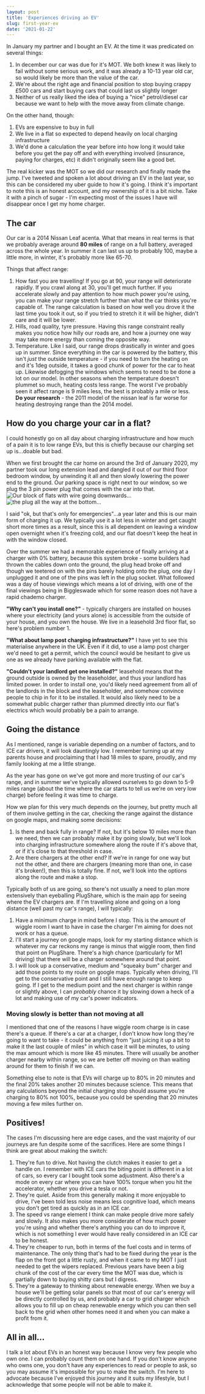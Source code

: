 ```yaml
---
layout: post
title: 'Experiences driving an EV'
slug: first-year-ev
date: '2021-01-22'
---
```

In January my partner and I bought an EV. At the time it was predicated on several things:

1. In december our car was due for it's MOT. We both knew it was likely to fail without some serious work, and it was already a 10-13 year old car, so would likely be more than the value of the car.
1. We're about the right age and financial position to stop buying crappy £500 cars and start buying cars that could last us slightly longer
1. Neither of us really liked the idea of buying a "nice" petrol/diesel car because we want to help with the move away from climate change.

On the other hand, though:
1. EVs are expensive to buy in full
1. We live in a flat so expected to depend heavily on local charging infrastructure
1. We'd done a calculation the year before into how long it would take before you get the pay off and with everything involved (insurance, paying for charges, etc) it didn't originally seem like a good bet.

The real kicker was the MOT so we did our research and finally made the jump. I've tweeted and spoken a lot about driving an EV in the last year, so this can be considered my uber guide to how it's going. I think it's important to note this is an honest account, and my ownership of it is a bit niche. Take it with a pinch of sugar - I'm expecting most of the issues I have will disappear once I get my home charger.

## The car
Our car is a 2014 Nissan Leaf acenta. What that means in real terms is that we probably average around **80 miles** of range on a full battery, averaged across the whole year. In summer it can last us up to probably 100, maybe a little more, in winter, it's probably more like 65-70. 

Things that affect range:
1. How fast you are travelling! If you go at 90, your range will deteriorate rapidly. If you crawl along at 30, you'll get much further. If you accelerate slowly and pay attention to how much power you're using, you can make your range stretch further than what the car thinks you're capable of. The range calculation is based on how well you drove it the last time you took it out, so if you tried to stretch it it will be higher, didn't care and it will be lower.
1. Hills, road quality, tyre pressure. Having this range constraint really makes you notice how hilly our roads are, and how a journey one way may take more energy than coming the opposite way.
1. Temperature. Like I said, our range drops drastically in winter and goes up in summer. Since everything in the car is powered by the battery, this isn't *just* the outside temperature - if you need to turn the heating on and it's 1deg outside, it takes a good chunk of power for the car to heat up. Likewise defogging the windows which seems to need to be done a lot on our model. In other seasons when the temperature doesn't plummet so much, heating costs less range. The worst I've probably seen it affect range is 9 miles less, the best is probably a mile or less. **Do your research** - the 2011 model of the nissan leaf is far worse for heating destroying range than the 2014 model.

## How do you charge your car in a flat?
I could honestly go on all day about charging infrastructure and how much of a pain it is to low range EVs, but this is chiefly because our charging set up is...doable but bad.

When we first brought the car home on around the 3rd of January 2020, my partner took our long extension lead and dangled it out of our third floor bedroom window, by unwinding it all and then slowly lowering the power end to the ground. Our parking space is right next to our window, so we plug the 3 pin power plug that comes with the car into that.
![Our block of flats with wire going downwards...](/images/building.jpg)
![the plug all the way at the bottom...](/images/plug.jpg)

I said "ok, but that's only for emergencies"...a year later and this is our main form of charging it up. We typically use it a lot less in winter and get caught short more times as a result, since this is all dependent on leaving a window open overnight when it's freezing cold, and our flat doesn't keep the heat in with the window closed.

Over the summer we had a memorable experience of finally arriving at a charger with 0% battery, because this system broke - some builders had thrown the cables down onto the ground, the plug head broke off and though we teetered on with the pins barely holding onto the plug, one day I unplugged it and one of the pins was left in the plug socket. What followed was a day of house viewings which means a lot of driving, with one of the final viewings being in Biggleswade which for some reason does not have a rapid chademo charger.

**"Why can't you install one?"** - typically chargers are installed on houses where your electricity (and yours alone) is accessible from the outside of your house, and you own the house. We live in a leasehold 3rd floor flat, so here's problem number 1.

**"What about lamp post charging infrastructure?"** I have yet to see this materialise anywhere in the UK. Even if it did, to use a lamp post charger we'd need to get a permit, which the council would be hesitant to give us one as we already have parking available with the flat.

**"Couldn't your landlord get one installed?"** leasehold means that the ground outside is owned by the leaseholder, and thus your landlord has limited power. In order to install one, you'd likely need agreement from all of the landlords in the block and the leaseholder, and somehow convince people to chip in for it to be installed. It would also likely need to be a somewhat public charger rather than plummed directly into our flat's electrics which would probably be a pain to arrange.

## Going the distance
As I mentioned, range is variable depending on a number of factors, and to ICE car drivers, it will look dauntingly low. I remember turning up at my parents house and proclaiming that I had 18 miles to spare, proudly, and my family looking at me a little strange.

As the year has gone on we've got more and more trusting of our car's range, and in summer we've typically allowed ourselves to go down to 5-9 miles range (about the time where the car starts to tell us we're on very low charge) before feeling it was time to charge. 

How we plan for this very much depends on the journey, but pretty much all of them involve getting in the car, checking the range against the distance on google maps, and making some decisions:
1. Is there and back fully in range? If not, but it's below 10 miles more than we need, then we can probably make it by going slowly, but we'll look into charging infrastructure somewhere along the route if it's above that, or if it's close to that threshold in case.
1. Are there chargers at the other end? If we're in range for one way but not the other, and there are chargers (meaning more than one, in case it's broken!), then this is totally fine. If not, we'll look into the options along the route and make a stop.

Typically both of us are going, so there's not usually a need to plan more extensively than eyeballing PlugShare, which is the main app for seeing where the EV chargers are. If I'm travelling alone and going on a long distance (well past my car's range), I will typically:
1. Have a minimum charge in mind before I stop. This is the amount of wiggle room I want to have in case the charger I'm aiming for does not work or has a queue. 
1. I'll start a journey on google maps, look for my starting distance which is whatever my car reckons my range is minus that wiggle room, then find that point on PlugShare. There's a high chance (particularly for M1 driving) that there will be a charger somewhere around that point. 
1. I will look up a conservative, medium and "squeaky bum" charger and add those points to my route on google maps. Typically when driving, I'll get to the conservative point and I still have enough range to keep going. If I get to the medium point and the next charger is within range or slightly above, I can *probably* chance it by slowing down a heck of a lot and making use of my car's power indicators.

### Moving slowly is better than not moving at all
I mentioned that one of the reasons I have wiggle room charge is in case there's a queue. If there's a car at a charger, I don't know how long they're going to want to take - it could be anything from "just juicing it up a bit to make it the last couple of miles" in which case it will be minutes, to using the max amount which is more like 45 minutes. There will usually be another charger nearby within range, so we are better off moving on than waiting around for them to finish if we can.

Something else to note is that EVs will charge up to 80% in 20 minutes and the final 20% takes another 20 minutes because science. This means that any calculations beyond the initial charging stop should assume you're charging to 80% not 100%, because you could be spending that 20 minutes moving a few miles further on.

## Positives!
The cases I'm discussing here are edge cases, and the vast majority of our journeys are fun despite some of the sacrifices. Here are some things I think are great about making the switch:

1. They're fun to drive. Not having the clutch makes it easier to get a handle on. I remember with ICE cars the biting point is different in a lot of cars, so every car I bought took some adjustment. Also there's a mode on every car where you can have 100% torque when you hit the accelerator, whether you drive a tesla or not.
1. They're quiet. Aside from this generally making it more enjoyable to drive, I've been told less noise means less cognitive load, which means you don't get tired as quickly as in an ICE car.
1. The speed vs range element I think can make people drive more safely and slowly. It also makes you more considerate of how much power you're using and whether there's anything you can do to improve it, which is not something I ever would have really considered in an ICE car to be honest.
1. They're cheaper to run, both in terms of the fuel costs and in terms of maintenance. The only thing that's had to be fixed during the year is the flap on the front got a little rusty, and when it came to my MOT I just needed to get the wipers replaced. Previous years have been a big chunk of the cost of the car every time the MOT was due, which is partially down to buying shitty cars but I digress.
1. They're a gateway to thinking about renewable energy. When we buy a house we'll be getting solar panels so that most of our car's energy will be directly controlled by us, and probably a car to grid charger which allows you to fill up on cheap renewable energy which you can then sell back to the grid when other homes need it and when you can make a profit from it.

## All in all...
I talk a lot about EVs in an honest way because I know very few people who own one. I can probably count them on one hand. If you don't know anyone who owns one, you don't have any experiences to read or people to ask, so you may assume it's impossible for you to make the switch. I'm here to advocate because I've enjoyed this journey and it suits my lifestyle, but I acknowledge that some people will not be able to make it.